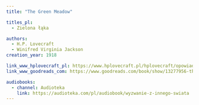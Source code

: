 ```yaml
---
title: "The Green Meadow"

titles_pl:
  - Zielona łąka

authors:
  - H.P. Lovecraft
  - Winifred Virginia Jackson
creation_year: 1918

link_www_hplovecraft_pl: https://www.hplovecraft.pl/hplovecraft/opowiadania-nowele-powiesci/the-green-meadow/
link_www_goodreads_com: https://www.goodreads.com/book/show/13277956-the-green-meadow

audiobooks:
  - channel: Audioteka
    link: https://audioteka.com/pl/audiobook/wyzwanie-z-innego-swiata
---
```


